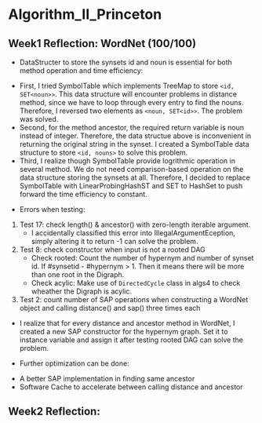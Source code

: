 # Algorithm_II_Princeton
## Week1 Reflection: WordNet (100/100)

* DataStructer to store the synsets id and noun is essential for both method operation and time efficiency:
 - First, I tried SymbolTable which implements TreeMap to store `<id, SET<noun>>`. This data structure will encounter problems in distance method, since we have to loop through every entry to find the nouns. Therefore, I reversed two elements as `<noun, SET<id>>`. The problem was solved.
 - Second, for the method ancestor, the required return variable is noun instead of integer. Therefore, the data structue above is inconvenient in returning the original string in the synset. I created a SymbolTable data structure to store `<id, nouns>` to solve this problem.
 - Third, I realize though SymbolTable provide logrithmic operation in several method. We do not need comparison-based operation on the data structure storing the synsets at all. Therefore, I decided to replace SymbolTable with LinearProbingHashST and SET to HashSet to push forward the time efficiency to constant.

* Errors when testing:
 1. Test 17: check length() & ancestor() with zero-length iterable argument.
    - I accidentally classified this error into IllegalArgumentEception, simply altering it to return -1 can solve the problem.
 2. Test 8: check constructor when input is not a rooted DAG
    - Check rooted: Count the number of hypernym and number of synset id. If #synsetid - #hypernym > 1. Then it means there will be more than one root in the Digraph.
    - Check acylic: Make use of `DirectedCycle` class in algs4 to check wheather the Digraph is acylic.
 3. Test 2: count number of SAP operations when constructing a WordNet object and calling distance() and sap() three times each
  - I realize that for every distance and ancestor method in WordNet, I created a new SAP constructor for the hypernym graph. Set it to instance variable and assign it after testing rooted DAG can solve the problem.
 
* Further optimization can be done:
 - A better SAP implementation in finding same ancestor 
 - Software Cache to accelerate between calling distance and ancestor

## Week2 Reflection: 

